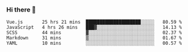 ### Hi there 👋

<!--
**xin-code/Xin-code** is a ✨ _special_ ✨ repository because its `README.md` (this file) appears on your GitHub profile.

Here are some ideas to get you started:
<!--START_SECTION:waka-->
```text
Vue.js       25 hrs 21 mins  ████████████████████░░░░░   80.59 % 
JavaScript   4 hrs 26 mins   ███▓░░░░░░░░░░░░░░░░░░░░░   14.13 % 
SCSS         44 mins         ▓░░░░░░░░░░░░░░░░░░░░░░░░   02.37 % 
Markdown     31 mins         ▒░░░░░░░░░░░░░░░░░░░░░░░░   01.67 % 
YAML         10 mins         ░░░░░░░░░░░░░░░░░░░░░░░░░   00.57 % 
```
<!--END_SECTION:waka-->

